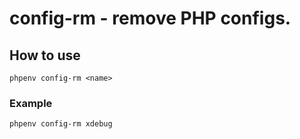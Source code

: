 # config-rm - remove PHP configs.

## How to use

`phpenv config-rm <name>`

### Example

`phpenv config-rm xdebug`
